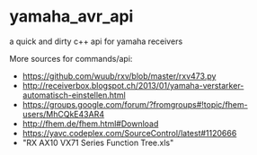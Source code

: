 yamaha_avr_api
==============

a quick and dirty c++ api for yamaha receivers






More sources for commands/api: 
- https://github.com/wuub/rxv/blob/master/rxv473.py
- http://receiverbox.blogspot.ch/2013/01/yamaha-verstarker-automatisch-einstellen.html
- https://groups.google.com/forum/?fromgroups#!topic/fhem-users/MhCQkE43AR4
- http://fhem.de/fhem.html#Download
- https://yavc.codeplex.com/SourceControl/latest#1120666
- "RX AX10 VX71 Series Function Tree.xls"
